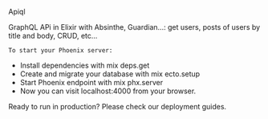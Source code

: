 Apiql

  GraphQL APi in Elixir with Absinthe, Guardian...:
    get users, posts of users by title and body, CRUD, etc...
    
    To start your Phoenix server:

* Install dependencies with mix deps.get
* Create and migrate your database with mix ecto.setup
* Start Phoenix endpoint with mix phx.server
* Now you can visit localhost:4000 from your browser.

Ready to run in production? Please check our deployment guides.


